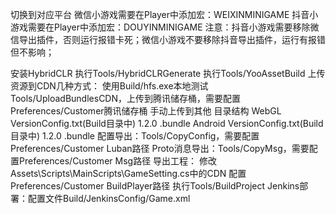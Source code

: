 切换到对应平台
微信小游戏需要在Player中添加宏：WEIXINMINIGAME
抖音小游戏需要在Player中添加宏：DOUYINMINIGAME
注意：抖音小游戏需要移除微信导出插件，否则运行报错卡死；微信小游戏不要移除抖音导出插件，运行有报错但不影响；

安装HybridCLR
执行Tools/HybridCLRGenerate
执行Tools/YooAssetBuild
上传资源到CDN几种方式：
	使用Build/hfs.exe本地测试
	Tools/UploadBundlesCDN，上传到腾讯储存桶，需要配置Preferences/Customer腾讯储存桶
	手动上传到其他
		目录结构
		WebGL
			VersionConfig.txt(Build目录中)
			1.2.0
				.bundle
		Android
			VersionConfig.txt(Build目录中)
			1.2.0
				.bundle
配置导出：Tools/CopyConfig，需要配置Preferences/Customer Luban路径
Proto消息导出：Tools/CopyMsg，需要配置Preferences/Customer Msg路径
导出工程：
	修改Assets\Scripts\MainScripts\GameSetting.cs中的CDN
	配置Preferences/Customer BuildPlayer路径
	执行Tools/BuildProject
Jenkins部署：配置文件Build/JenkinsConfig/Game.xml